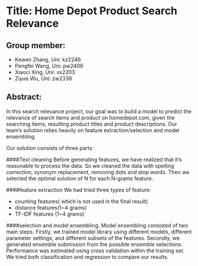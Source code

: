 Title: Home Depot Product Search Relevance
==========================================
Group member:
------------------------------------------
* Kewen Zhang, 	  Uni: kz2246
* Pengfei Wang, 	Uni: pw2406
* Xiaoci Xing,  	Uni: xx2203
* Ziyue Wu, 		  Uni: zw2338

Abstract:
-----------
In this search relevance project, our goal was to build a model to predict the relevance of search items and product on homedepot.com, given the searching items, resulting product titles and product descriptions. Our team’s solution relies heavily on feature extraction/selection and model ensembling.

Our solution consists of three parts: 

####Text cleaning
Before generating features, we have realized that it’s reasonable to process the data. So we cleaned the data with spelling correction, synonym replacement, removing dots and stop words. Then we selected the optimal solution of N for each N-grams feature. 

####feature extraction
We had tried three types of feature:
* counting features( which is not used in the final result)
* distance features(1~4 grams)
* TF-IDF features (1~4 grams)

####selection and model ensembling. 
Model ensembling consisted of two main steps. Firstly, we trained model library using different models, different parameter settings, and different subsets of the features. Secondly, we generated ensemble submission from the possible ensemble selections. Performance was estimated using cross validation within the training set. We tried both classification and regression to compare our results.





